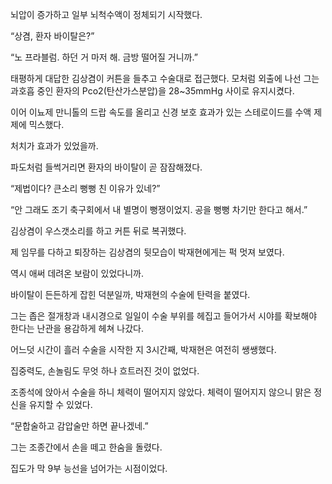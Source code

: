 뇌압이 증가하고 일부 뇌척수액이 정체되기 시작했다.

“상겸, 환자 바이탈은?”

“노 프라블럼. 하던 거 마저 해. 금방 떨어질 거니까.”

태평하게 대답한 김상겸이 커튼을 들추고 수술대로 접근했다. 모처럼 외출에 나선 그는 과호흡 중인 환자의 Pco2(탄산가스분압)을 28~35mmHg 사이로 유지시켰다.

이어 이뇨제 만니톨의 드랍 속도를 올리고 신경 보호 효과가 있는 스테로이드를 수액 제제에 믹스했다.

처치가 효과가 있었을까.

파도처럼 들썩거리면 환자의 바이탈이 곧 잠잠해졌다.

“제법이다? 큰소리 뻥뻥 친 이유가 있네?”

“안 그래도 조기 축구회에서 내 별명이 뻥쟁이었지. 공을 뻥뻥 차기만 한다고 해서.”

김상겸이 우스갯소리를 하고 커튼 뒤로 복귀했다.

제 임무를 다하고 퇴장하는 김상겸의 뒷모습이 박재현에게는 퍽 멋져 보였다.

역시 애써 데려온 보람이 있었다니까.

바이탈이 든든하게 잡힌 덕분일까, 박재현의 수술에 탄력을 붙였다.

그는 좁은 절개창과 내시경으로 일일이 수술 부위를 헤집고 들어가서 시야를 확보해야 한다는 난관을 용감하게 헤쳐 나갔다.

어느덧 시간이 흘러 수술을 시작한 지 3시간째, 박재현은 여전히 쌩쌩했다.

집중력도, 손놀림도 무엇 하나 흐트러진 것이 없었다.

조종석에 앉아서 수술을 하니 체력이 떨어지지 않았다. 체력이 떨어지지 않으니 맑은 정신을 유지할 수 있었다.

“문합술하고 감압술만 하면 끝나겠네.”

그는 조종간에서 손을 떼고 한숨을 돌렸다.

집도가 막 9부 능선을 넘어가는 시점이었다.